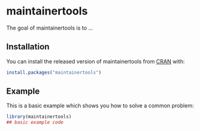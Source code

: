 
# maintainertools

<!-- badges: start -->
<!-- badges: end -->

The goal of maintainertools is to ...

## Installation

You can install the released version of maintainertools from [CRAN](https://CRAN.R-project.org) with:

``` r
install.packages("maintainertools")
```

## Example

This is a basic example which shows you how to solve a common problem:

``` r
library(maintainertools)
## basic example code
```

